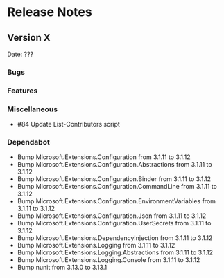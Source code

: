 # Release Notes

## Version X

Date: ???

### Bugs

### Features

### Miscellaneous

- #84 Update List-Contributors script

### Dependabot

- Bump Microsoft.Extensions.Configuration from 3.1.11 to 3.1.12
- Bump Microsoft.Extensions.Configuration.Abstractions from 3.1.11 to 3.1.12
- Bump Microsoft.Extensions.Configuration.Binder from 3.1.11 to 3.1.12
- Bump Microsoft.Extensions.Configuration.CommandLine from 3.1.11 to 3.1.12
- Bump Microsoft.Extensions.Configuration.EnvironmentVariables from 3.1.11 to 3.1.12
- Bump Microsoft.Extensions.Configuration.Json from 3.1.11 to 3.1.12
- Bump Microsoft.Extensions.Configuration.UserSecrets from 3.1.11 to 3.1.12
- Bump Microsoft.Extensions.DependencyInjection from 3.1.11 to 3.1.12
- Bump Microsoft.Extensions.Logging from 3.1.11 to 3.1.12
- Bump Microsoft.Extensions.Logging.Abstractions from 3.1.11 to 3.1.12
- Bump Microsoft.Extensions.Logging.Console from 3.1.11 to 3.1.12
- Bump nunit from 3.13.0 to 3.13.1

